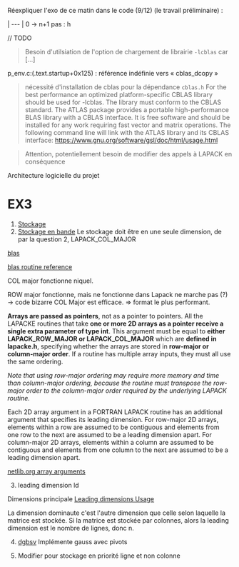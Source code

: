 
Réexpliquer l'exo de ce matin dans le code (9/12) (le travail préliminaire) : 

| --- | 
0 -> n+1 
pas : h




// TODO
> Besoin d'utilsiation de l'option de chargement de librairie `-lcblas` car [...]

p_env.c:(.text.startup+0x125) : référence indéfinie vers « cblas_dcopy »

> nécessité d'installation de cblas pour la dépendance `cblas.h`
For the best performance an optimized platform-specific CBLAS library should be used for -lcblas. The library must conform to the CBLAS standard. The ATLAS package provides a portable high-performance BLAS library with a CBLAS interface. It is free software and should be installed for any work requiring fast vector and matrix operations. The following command line will link with the ATLAS library and its CBLAS interface:
https://www.gnu.org/software/gsl/doc/html/usage.html

> Attention, potentiellement besoin de modifier des appels à LAPACK en conséquence



Architecture logicielle du projet 


# EX3

1. [Stockage](http://netlib.org/lapack/lug/node121.html)
1. [Stockage en bande](http://netlib.org/lapack/lug/node124.html)
Le stockage doit être en une seule dimension, de par la question 2, LAPACK_COL_MAJOR

[blas](http://www.netlib.org/blas/)

[blas routine reference](http://www.netlib.org/blas/blasqr.pdf)

COL major fonctionne niquel.

ROW major fonctionne, mais ne fonctionne dans Lapack ne marche pas (?) -> code bizarre
COL Major est efficace. => format le plus performant.


**Arrays are passed as pointers**, not as a pointer to pointers. All the LAPACKE routines that take **one or more 2D arrays as a pointer receive a single extra parameter of type int**. This argument must be equal to **either LAPACK_ROW_MAJOR or LAPACK_COL_MAJOR** which are **defined in lapacke.h**, specifying whether the arrays are stored in **row-major or column-major order**. If a routine has multiple array inputs, they must all use the same ordering.

*Note that using row-major ordering may require more memory and time than column-major ordering, because the routine must transpose the row-major order to the column-major order required by the underlying LAPACK routine.*

Each 2D array argument in a FORTRAN LAPACK routine has an additional argument that specifies its leading dimension. For row-major 2D arrays, elements within a row are assumed to be contiguous and elements from one row to the next are assumed to be a leading dimension apart. For column-major 2D arrays, elements within a column are assumed to be contiguous and elements from one column to the next are assumed to be a leading dimension apart.

[netlib.org array arguments](http://www.netlib.org/lapack/lapacke.html#_array_arguments)

3. leading dimension ld

Dimensions principale
[Leading dimensions Usage](https://www.ibm.com/docs/en/essl/6.3?topic=matrices-how-leading-dimension-is-used)

La dimension dominaute c'est l'autre dimension que celle selon laquelle la matrice est stockée. Si la matrice est stockée par colonnes, alors la leading dimension est le nombre de lignes, donc n.

4. [dgbsv](https://www.ibm.com/docs/en/essl/6.2?topic=blaes-sgbsv-dgbsv-cgbsv-zgbsv-general-band-matrix-factorization-multiple-right-hand-side-solve) Implémente gauss avec pivots

5. Modifier pour stockage en priorité ligne et non colonne